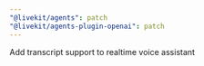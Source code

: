 ```yaml
---
"@livekit/agents": patch
"@livekit/agents-plugin-openai": patch
---
```


Add transcript support to realtime voice assistant
